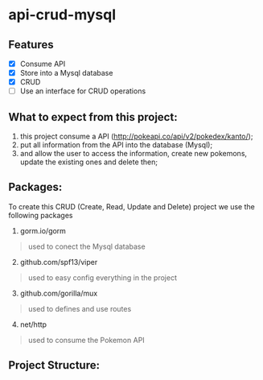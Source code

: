 # api-crud-mysql

## Features

- [x] Consume API
- [x] Store into a Mysql database
- [x] CRUD 
- [ ] Use an interface for CRUD operations

## What to expect from this project: 

1) this project consume a API (http://pokeapi.co/api/v2/pokedex/kanto/);
2) put all information from the API into the database (Mysql);
3) and allow the user to access the information, create new pokemons, update the existing ones and delete then;

## Packages:
To create this CRUD (Create, Read, Update and Delete) project we use the following packages

1) gorm.io/gorm
>used to conect the Mysql database
2) github.com/spf13/viper
>used to easy config everything in the project
3) github.com/gorilla/mux
> used to defines and use routes
4) net/http
> used to consume the Pokemon API

## Project Structure:

